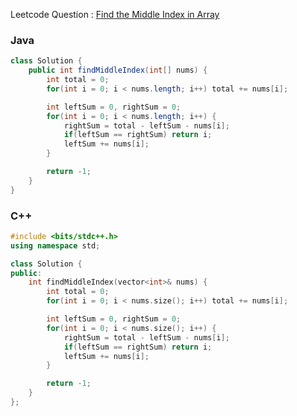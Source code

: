 Leetcode Question : [Find the Middle Index in Array](https://leetcode.com/problems/find-the-middle-index-in-array/)

### Java

```java
class Solution {
    public int findMiddleIndex(int[] nums) {
        int total = 0;
        for(int i = 0; i < nums.length; i++) total += nums[i];

        int leftSum = 0, rightSum = 0;
        for(int i = 0; i < nums.length; i++) {
            rightSum = total - leftSum - nums[i];
            if(leftSum == rightSum) return i;
            leftSum += nums[i];
        }

        return -1;
    }
}
```

### C++

```cpp
#include <bits/stdc++.h>
using namespace std;

class Solution {
public:
    int findMiddleIndex(vector<int>& nums) {
        int total = 0;
        for(int i = 0; i < nums.size(); i++) total += nums[i];

        int leftSum = 0, rightSum = 0;
        for(int i = 0; i < nums.size(); i++) {
            rightSum = total - leftSum - nums[i];
            if(leftSum == rightSum) return i;
            leftSum += nums[i];
        }

        return -1;
    }
};
```
